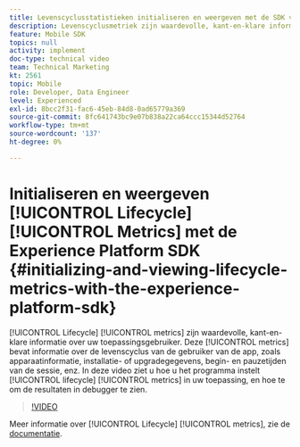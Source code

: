 ```yaml
---
title: Levenscyclusstatistieken initialiseren en weergeven met de SDK van het Experience Platform
description: Levenscyclusmetriek zijn waardevolle, kant-en-klare informatie over uw app-gebruiker. Deze meetgegevens bevatten informatie over de levenscyclus van de gebruiker van de app, zoals apparaatinformatie, installatie- of upgradegegevens, begin- en pauzetijden van de sessie, enz. In deze video ziet u hoe u levenscyclusmetriek instelt in uw app en hoe u de resultaten ziet in een foutopsporingsprogramma.
feature: Mobile SDK
topics: null
activity: implement
doc-type: technical video
team: Technical Marketing
kt: 2561
topic: Mobile
role: Developer, Data Engineer
level: Experienced
exl-id: 8bcc2f31-fac6-45eb-84d8-0ad65779a369
source-git-commit: 8fc641743bc9e07b838a22ca64ccc15344d52764
workflow-type: tm+mt
source-wordcount: '137'
ht-degree: 0%

---
```


# Initialiseren en weergeven [!UICONTROL Lifecycle] [!UICONTROL Metrics] met de Experience Platform SDK {#initializing-and-viewing-lifecycle-metrics-with-the-experience-platform-sdk}

[!UICONTROL Lifecycle] [!UICONTROL metrics] zijn waardevolle, kant-en-klare informatie over uw toepassingsgebruiker. Deze [!UICONTROL metrics] bevat informatie over de levenscyclus van de gebruiker van de app, zoals apparaatinformatie, installatie- of upgradegegevens, begin- en pauzetijden van de sessie, enz. In deze video ziet u hoe u het programma instelt [!UICONTROL lifecycle] [!UICONTROL metrics] in uw toepassing, en hoe te om de resultaten in debugger te zien.

>[!VIDEO](https://video.tv.adobe.com/v/26258/?quality=12&learn=on)

Meer informatie over [!UICONTROL Lifecycle] [!UICONTROL metrics], zie de [documentatie](https://aep-sdks.gitbook.io/docs/using-mobile-extensions/mobile-core/lifecycle).
